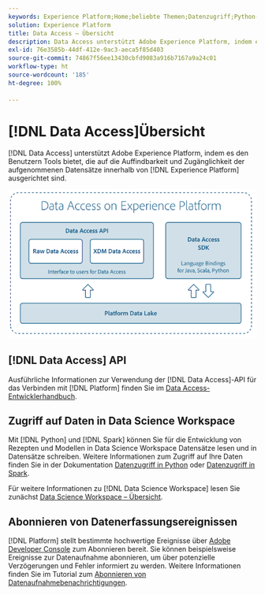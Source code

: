 ```yaml
---
keywords: Experience Platform;Home;beliebte Themen;Datenzugriff;Python-SDK;Spark-SDK;Datenzugriffs-API
solution: Experience Platform
title: Data Access – Übersicht
description: Data Access unterstützt Adobe Experience Platform, indem es den Benutzern Tools bietet, die auf die Auffindbarkeit und Zugänglichkeit der aufgenommenen Platform-Datensätze ausgerichtet sind.
exl-id: 76e3585b-44df-412e-9ac3-aeca5f85d403
source-git-commit: 74867f56ee13430cbfd9083a916b7167a9a24c01
workflow-type: ht
source-wordcount: '185'
ht-degree: 100%

---
```


# [!DNL Data Access]Übersicht

[!DNL Data Access] unterstützt Adobe Experience Platform, indem es den Benutzern Tools bietet, die auf die Auffindbarkeit und Zugänglichkeit der aufgenommenen Datensätze innerhalb von [!DNL Experience Platform] ausgerichtet sind.

![Data Access auf Experience Platform](images/Data_Access_Experience_Platform.png)

## [!DNL Data Access] API

Ausführliche Informationen zur Verwendung der [!DNL Data Access]-API für das Verbinden mit [!DNL Platform] finden Sie im [Data Access-Entwicklerhandbuch](api.md).

## Zugriff auf Daten in Data Science Workspace

Mit [!DNL Python] und [!DNL Spark] können Sie für die Entwicklung von Rezepten und Modellen in Data Science Workspace Datensätze lesen und in Datensätze schreiben. Weitere Informationen zum Zugriff auf Ihre Daten finden Sie in der Dokumentation [Datenzugriff in Python](../data-science-workspace/authoring/python.md) oder [Datenzugriff in Spark](../data-science-workspace/authoring/spark.md).

Für weitere Informationen zu [!DNL Data Science Workspace] lesen Sie zunächst [Data Science Workspace – Übersicht](../data-science-workspace/home.md).

## Abonnieren von Datenerfassungsereignissen

[!DNL Platform] stellt bestimmte hochwertige Ereignisse über [Adobe Developer Console](https://www.adobe.com/go/devs_console_ui) zum Abonnieren bereit. Sie können beispielsweise Ereignisse zur Datenaufnahme abonnieren, um über potenzielle Verzögerungen und Fehler informiert zu werden. Weitere Informationen finden Sie im Tutorial zum [Abonnieren von Datenaufnahmebenachrichtigungen](../ingestion/quality/subscribe-events.md).
